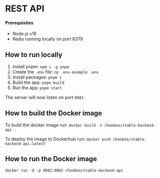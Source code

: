 # REST API 

#### Prerequisites
- Node.js v18
- Redis running locally on port 6379

## How to run locally

1. Install pnpm:  `npm i -g pnpm`
2. Create the `.env` file: `cp .env-example .env`
3. Install packages: `pnpm i`
4. Build the app: `pnpm build`
5. Run the app: `pnpm start`

The server will now listen on port `8082`.

## How to build the Docker image

To build the docker image run: `docker build -t chooboo/stable-backend-api .`

To deploy the image to Dockerhub run: `docker push chooboo/stable-backend-api:latest`

## How to run the Docker image

`docker run -d -p 8082:8082 chooboo/stable-backend-api`
